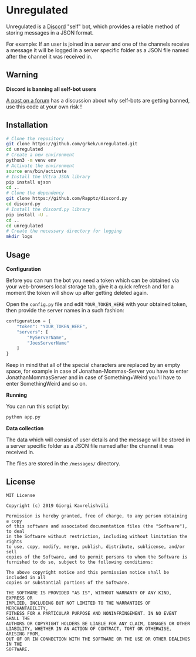 # Unregulated

Unregulated is a [Discord](https://discordapp.com/) "self" bot, which provides a reliable method of storing messages in a JSON format.

For example: If an user is joined in a server and one of the channels receive a message it will be logged in a server specific folder as a JSON file named after the channel it was received in.

## Warning

**Discord is banning all self-bot users**

[A post on a forum](https://support.discordapp.com/hc/en-us/community/posts/360029279832-Bring-back-our-selfbots-) has a discussion about why self-bots are getting banned, use this code at your own risk !

## Installation

```bash
# Clone the repository
git clone https://github.com/grkek/unregulated.git
cd unregulated
# Create a new environment
python3 -m venv env
# Activate the environment
source env/bin/activate
# Install the Ultra JSON library
pip install ujson
cd ..
# Clone the dependency
git clone https://github.com/Rapptz/discord.py
cd discord.py
# Install the discord.py library
pip install -U .
cd ..
cd unregulated
# Create the necessary directory for logging
mkdir logs
```

## Usage

**Configuration**

Before you can run the bot you need a token which can be obtained via your web-browsers local storage tab, give it a quick refresh and for a moment the token will show up after getting deleted again.

Open the `config.py` file and edit `YOUR_TOKEN_HERE` with your obtained token, then provide the server names in a such fashion:

```python
configuration = {
    "token": "YOUR_TOKEN_HERE",
    "servers": [
        "MyServerName",
        "JoesServerName"
    ]
}
```

Keep in mind that all of the special characters are replaced by an empty space, for example in case of Jonathan-Mommas-Server you have to enter JonathanMommasServer and in case of Something+Weird you'll have to enter SomethingWeird and so on.

**Running**

You can run this script by:

```bash
python app.py
```

**Data collection**

The data which will consist of user details and the message will be stored in a server specific folder as a JSON file named after the channel it was received in.

The files are stored in the `/messages/` directory.

## License

```
MIT License

Copyright (c) 2019 Giorgi Kavrelishvili

Permission is hereby granted, free of charge, to any person obtaining a copy
of this software and associated documentation files (the "Software"), to deal
in the Software without restriction, including without limitation the rights
to use, copy, modify, merge, publish, distribute, sublicense, and/or sell
copies of the Software, and to permit persons to whom the Software is
furnished to do so, subject to the following conditions:

The above copyright notice and this permission notice shall be included in all
copies or substantial portions of the Software.

THE SOFTWARE IS PROVIDED "AS IS", WITHOUT WARRANTY OF ANY KIND, EXPRESS OR
IMPLIED, INCLUDING BUT NOT LIMITED TO THE WARRANTIES OF MERCHANTABILITY,
FITNESS FOR A PARTICULAR PURPOSE AND NONINFRINGEMENT. IN NO EVENT SHALL THE
AUTHORS OR COPYRIGHT HOLDERS BE LIABLE FOR ANY CLAIM, DAMAGES OR OTHER
LIABILITY, WHETHER IN AN ACTION OF CONTRACT, TORT OR OTHERWISE, ARISING FROM,
OUT OF OR IN CONNECTION WITH THE SOFTWARE OR THE USE OR OTHER DEALINGS IN THE
SOFTWARE.
```
